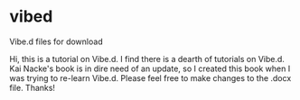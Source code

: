 # vibed
Vibe.d files for download

Hi, this is a tutorial on Vibe.d. I find there is a dearth of tutorials on Vibe.d. Kai Nacke's book is in dire need of an update, so I created this book when I was trying to re-learn Vibe.d. Please feel free to make changes to the .docx file. Thanks!
